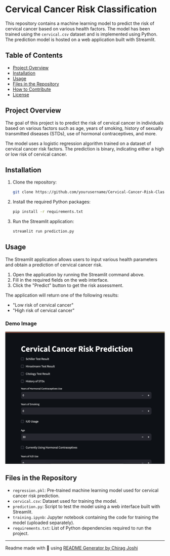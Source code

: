 # Cervical Cancer Risk Classification

This repository contains a machine learning model to predict the risk of cervical cancer based on various health factors. The model has been trained using the `cervical.csv` dataset and is implemented using Python. The prediction model is hosted on a web application built with Streamlit.

## Table of Contents
- [Project Overview](#project-overview)
- [Installation](#installation)
- [Usage](#usage)
- [Files in the Repository](#files-in-the-repository)
- [How to Contribute](#how-to-contribute)
- [License](#license)

## Project Overview

The goal of this project is to predict the risk of cervical cancer in individuals based on various factors such as age, years of smoking, history of sexually transmitted diseases (STDs), use of hormonal contraceptives, and more.

The model uses a logistic regression algorithm trained on a dataset of cervical cancer risk factors. The prediction is binary, indicating either a high or low risk of cervical cancer.

## Installation

1. Clone the repository:

    ```bash
    git clone https://github.com/yourusername/Cervical-Cancer-Risk-Classification.git
    ```

2. Install the required Python packages:

    ```bash
    pip install -r requirements.txt
    ```

3. Run the Streamlit application:

    ```bash
    streamlit run prediction.py
    ```

## Usage

The Streamlit application allows users to input various health parameters and obtain a prediction of cervical cancer risk.

1. Open the application by running the Streamlit command above.
2. Fill in the required fields on the web interface.
3. Click the "Predict" button to get the risk assessment.

The application will return one of the following results:
- "Low risk of cervical cancer"
- "High risk of cervical cancer"

### Demo Image

![screenshot](/img/demo.png)

## Files in the Repository

- `regression.pkl`: Pre-trained machine learning model used for cervical cancer risk prediction.
- `cervical.csv`: Dataset used for training the model.
- `prediction.py`: Script to test the model using a web interface built with Streamlit.
- `training.ipynb`: Jupyter notebook containing the code for training the model (uploaded separately).
- `requirements.txt`: List of Python dependencies required to run the project.

---

Readme made with 💖 using [README Generator by Chirag Joshi](https://github.com/chiragjoshi12/readme-generator)